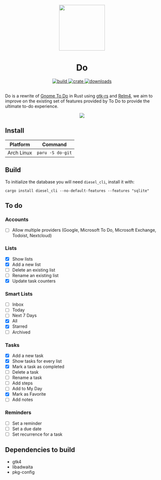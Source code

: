 <div align="center">
  <br>
  <img src="https://raw.githubusercontent.com/edfloreshz/do/main/data/org.devloop.Do.svg" width="150" />
  <h1>Do</h1>
  <a href="https://github.com/edfloreshz/do/actions/workflows/rust.yml">
    <img src="https://img.shields.io/github/workflow/status/edfloreshz/sensei/Rust?logo=GitHub" alt="build"/>
  </a>
  <a href="https://crates.io/crates/do">
    <img src="https://img.shields.io/crates/v/do?label=Do" alt="crate"/>
  </a>
   <a href="https://crates.io/crates/do">
    <img src="https://img.shields.io/crates/d/do" alt="downloads"/>
  </a>
</div>
<br/>

Do is a rewrite of [Gnome To Do](https://flathub.org/apps/details/org.gnome.Todo) in Rust
using [gtk-rs](https://gtk-rs.org/) and [Relm4](https://relm4.org/), we aim to improve on the existing set of features
provided by To Do to provide the ultimate to-do experience.

<div align="center">
  <img src="https://user-images.githubusercontent.com/22224438/166165400-5a523df1-b818-4172-9e05-b62662960c31.png"/>
</div>


## Install
| Platform   | Command          |
|------------|------------------|
| Arch Linux | `paru -S do-git` |

## Build

To initialize the database you will need `diesel_cli`, install it with:

`cargo install diesel_cli --no-default-features --features "sqlite"`

## To do

### Accounts

- [ ] Allow multiple providers (Google, Microsoft To Do, Microsoft Exchange, Todoist, Nextcloud)

### Lists

- [x] Show lists
- [x] Add a new list
- [ ] Delete an existing list
- [ ] Rename an existing list
- [x] Update task counters

### Smart Lists
- [ ] Inbox
- [ ] Today
- [ ] Next 7 Days
- [x] All
- [x] Starred
- [ ] Archived

### Tasks
- [x] Add a new task
- [x] Show tasks for every list
- [x] Mark a task as completed
- [ ] Delete a task
- [ ] Rename a task
- [ ] Add steps
- [ ] Add to My Day
- [x] Mark as Favorite
- [ ] Add notes

### Reminders
- [ ] Set a reminder
- [ ] Set a due date
- [ ] Set recurrence for a task

## Dependencies to build
- gtk4
- libadwaita
- pkg-config
